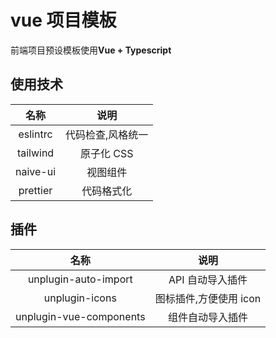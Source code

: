 # vue 项目模板

前端项目预设模板使用**Vue + Typescript**

## 使用技术

|   名称   |       说明        |
| :------: | :---------------: |
| eslintrc | 代码检查,风格统一 |
| tailwind |    原子化 CSS     |
| naive-ui |     视图组件      |
| prettier |    代码格式化     |

## 插件

|          名称           |          说明          |
| :---------------------: | :--------------------: |
|  unplugin-auto-import   |    API 自动导入插件    |
|     unplugin-icons      | 图标插件,方便使用 icon |
| unplugin-vue-components |    组件自动导入插件    |
